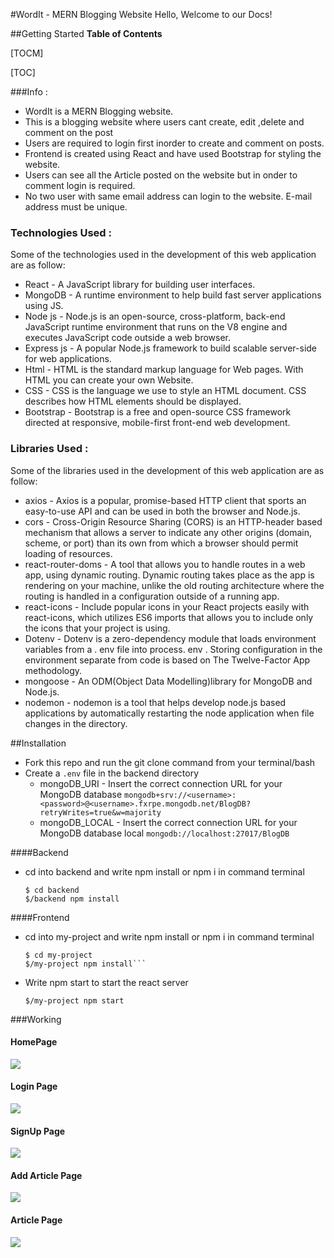 #WordIt - MERN Blogging Website
Hello, Welcome to our Docs!

##Getting Started
**Table of Contents**

[TOCM]

[TOC]

###Info :
- WordIt is a MERN Blogging website.
- This is a blogging website where users cant create, edit ,delete and comment on the post
- Users are required to login first inorder to create and comment on posts.
- Frontend is created using React and have used Bootstrap for styling the website.
- Users can see all the Article posted on the website but in onder to comment login is required.
- No two user with same email address can login to the website. E-mail address must be unique.
   
### Technologies Used :
Some of the technologies used in the development of this web application are as follow:
- React - A JavaScript library for building user interfaces.
- MongoDB - A runtime environment to help build fast server applications using JS.
- Node js - Node.js is an open-source, cross-platform, back-end JavaScript runtime environment that runs on the V8 engine and executes JavaScript code outside a web browser.
- Express js - A popular Node.js framework to build scalable server-side for web applications.
- Html - HTML is the standard markup language for Web pages. With HTML you can create your own Website.
- CSS - CSS is the language we use to style an HTML document. CSS describes how HTML elements should be displayed.
- Bootstrap - Bootstrap is a free and open-source CSS framework directed at responsive, mobile-first front-end web development.

### Libraries Used :
Some of the libraries used in the development of this web application are as follow:
- axios - Axios is a popular, promise-based HTTP client that sports an easy-to-use API and can be used in both the browser and Node.js.
- cors - Cross-Origin Resource Sharing (CORS) is an HTTP-header based mechanism that allows a server to indicate any other origins (domain, scheme, or port) than its own from which a browser should permit loading of resources.
- react-router-doms - A tool that allows you to handle routes in a web app, using dynamic routing. Dynamic routing takes place as the app is rendering on your machine, unlike the old routing architecture where the routing is handled in a configuration outside of a running app.
- react-icons - Include popular icons in your React projects easily with react-icons, which utilizes ES6 imports that allows you to include only the icons that your project is using.
- Dotenv - Dotenv is a zero-dependency module that loads environment variables from a . env file into process. env . Storing configuration in the environment separate from code is based on The Twelve-Factor App methodology.
- mongoose - An ODM(Object Data Modelling)library for MongoDB and Node.js.
- nodemon - nodemon is a tool that helps develop node.js based applications by automatically restarting the node application when file changes in the directory.


##Installation
- Fork this repo and run the git clone command from your terminal/bash
- Create a `.env` file in the backend directory
	- mongoDB_URI - Insert the correct connection URL for your MongoDB database
`mongodb+srv://<username>:<password>@<username>.fxrpe.mongodb.net/BlogDB?retryWrites=true&w=majority`
	- mongoDB_LOCAL - Insert the correct connection URL for your MongoDB database local
`mongodb://localhost:27017/BlogDB`

####Backend
- cd into backend and write npm install or npm i in command terminal

	```
	$ cd backend
	$/backend npm install
	```

####Frontend
- cd into my-project and write npm install or npm i in command terminal

	```
	$ cd my-project
	$/my-project npm install```

- Write npm start to start the react server

	```
	$/my-project npm start 
	```

###Working
#### HomePage
![](https://pandao.github.io/editor.md/examples/images/4.jpg)
#### Login Page
![](https://pandao.github.io/editor.md/examples/images/4.jpg)
#### SignUp Page
![](https://pandao.github.io/editor.md/examples/images/4.jpg)
#### Add Article Page
![](https://pandao.github.io/editor.md/examples/images/4.jpg)
#### Article Page
![](https://pandao.github.io/editor.md/examples/images/4.jpg)
